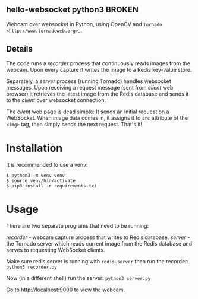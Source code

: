 ## hello-websocket python3 BROKEN

Webcam over websocket in Python, using OpenCV and 
`Tornado <http://www.tornadoweb.org>`_.

## Details

The code runs a *recorder* process that continuously reads images
from the webcam. Upon every capture it writes the image to a Redis
key-value store.

Separately, a *server* process (running Tornado) handles websocket messages. 
Upon receiving a request message (sent from *client* web browser)
it retrieves the latest image from the Redis database and sends it 
to the *client* over websocket connection.

The *client* web page is dead simple: 
It sends an initial request on a WebSocket.
When image data comes in, it assigns it to ``src`` attribute of the
``<img>`` tag, then simply sends the next request. That's it!

# Installation
It is recommended to use a venv:
```
$ python3 -m venv venv
$ source venv/bin/activate
$ pip3 install -r requirements.txt
```

# Usage
There are two separate programs that need to be running:

*recorder* - webcam capture process that writes to Redis database.
*server* - the Tornado server which reads current image from 
   the Redis database and serves to requesting WebSocket clients.

Make sure redis server is running with `redis-server` then run the recorder:
```python3 recorder.py```

Now (in a different shell) run the server:
```python3 server.py```
   
Go to http://localhost:9000 to view the webcam.
